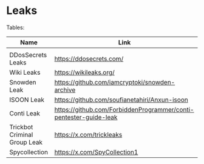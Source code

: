 # Leaks

Tables:

|Name |Link|
|---|---|
|   |   | 
DDosSecrets Leaks | https://ddosecrets.com/
Wiki Leaks |https://wikileaks.org/
Snowden Leak | https://github.com/iamcryptoki/snowden-archive
ISOON Leak | https://github.com/soufianetahiri/Anxun-isoon| orginal: https://github.com/CyberMonitor/APT_CyberCriminal_Campagin_Collections/tree/master/2024/2024.02.16_I-Soon_Earth_Lusca
Conti Leak |https://github.com/ForbiddenProgrammer/conti-pentester-guide-leak | Twitter: https://x.com/ContiLeaks  |https://github.com/maxamin/conti_locker
Trickbot Criminal Group Leak | https://x.com/trickleaks
Spycollection | https://x.com/SpyCollection1




